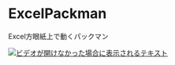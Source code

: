 # ExcelPackman
Excel方眼紙上で動くパックマン

[![ビデオが開けなかった場合に表示されるテキスト](https://youtu.be/0AduSpuhaT0)](https://youtu.be/0AduSpuhaT0)
